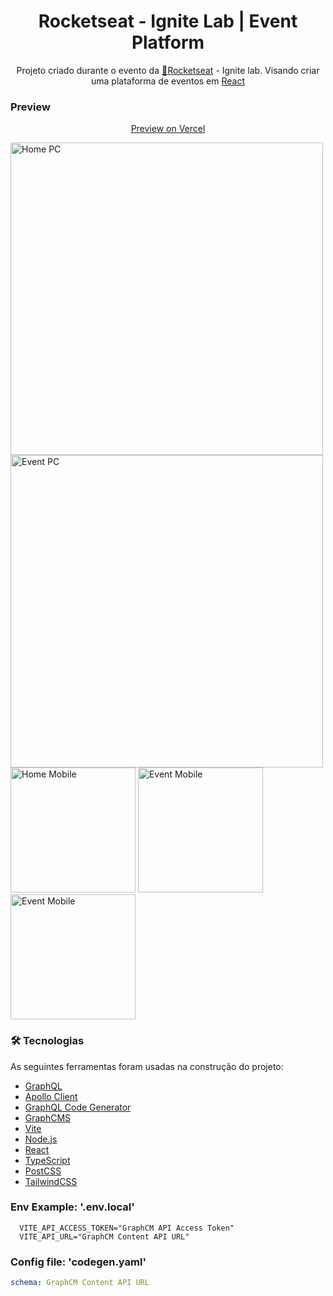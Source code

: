 <h1 align="center">Rocketseat - Ignite Lab | Event Platform</h1>
<p align="center">Projeto criado durante o evento da <a href="https://www.rocketseat.com.br/">🚀Rocketseat</a> - Ignite lab. Visando criar uma plataforma de eventos em <a href="https://pt-br.reactjs.org/">React</a>


### Preview
<p align="center"><a href="https://ignite-lab-event-platform-khaki.vercel.app/">Preview on Vercel</a></p>
<div>
  <img src="https://github.com/Nnayuta/React-Ignite-Lab-EventPlatform/blob/master/src/assets/mockup/mockup_home_pc.png?raw=true" alt="Home PC" width="500" >
  <img src="https://github.com/Nnayuta/React-Ignite-Lab-EventPlatform/blob/master/src/assets/mockup/mockup_event_pc.png?raw=true" alt="Event PC" width="500" >
 
</div>
<div>
  <img src="https://github.com/Nnayuta/React-Ignite-Lab-EventPlatform/blob/master/src/assets/mockup/mockup_home_mobile.png?raw=true" alt="Home Mobile" width="200" >
  <img src="https://github.com/Nnayuta/React-Ignite-Lab-EventPlatform/blob/master/src/assets/mockup/mockup_event_mobile.png?raw=true" alt="Event Mobile" width="200" >
  <img src="https://github.com/Nnayuta/React-Ignite-Lab-EventPlatform/blob/master/src/assets/mockup/mockup_event_menu_mobile.png?raw=true" alt="Event Mobile" width="200" >
</div>

### 🛠 Tecnologias

As seguintes ferramentas foram usadas na construção do projeto:

- [GraphQL](https://graphql.org/)
- [Apollo Client](https://www.apollographql.com/docs/react/)
- [GraphQL Code Generator](https://www.graphql-code-generator.com/)
- [GraphCMS](https://graphcms.com/)
- [Vite](https://vitejs.dev/)
- [Node.js](https://nodejs.org/en/)
- [React](https://pt-br.reactjs.org/)
- [TypeScript](https://www.typescriptlang.org/)
- [PostCSS](https://postcss.org/)
- [TailwindCSS](https://tailwindcss.com/)

### Env Example: '.env.local'
```env
  VITE_API_ACCESS_TOKEN="GraphCM API Access Token"
  VITE_API_URL="GraphCM Content API URL"
```

### Config file: 'codegen.yaml'
```yaml
schema: GraphCM Content API URL
```
 
